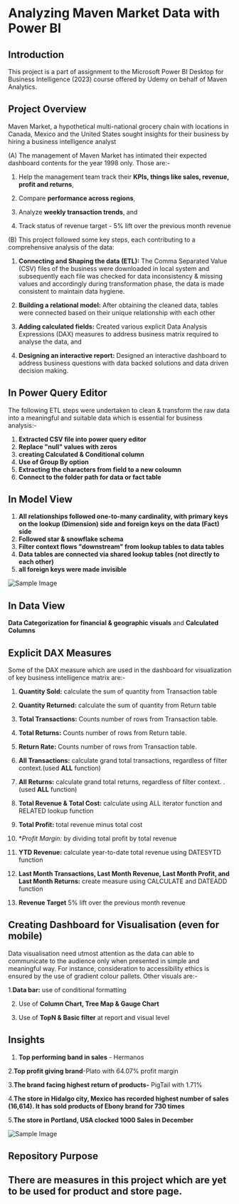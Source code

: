 # Analyzing Maven Market Data with Power BI


## Introduction

This project is a part of assignment to the Microsoft Power BI Desktop for Business Intelligence (2023) course offered by Udemy on behalf of Maven Analytics. 


## Project Overview

Maven Market, a hypothetical multi-national grocery chain with locations in Canada, Mexico and the United States sought insights for their business by hiring a business intelligence analyst

(A) The management of Maven Market has intimated their expected dashboard contents for the year 1998 only. Those are:-

1. Help the management team track their **KPIs, things like sales, revenue, profit and returns**,
	
2. Compare **performance across regions**, 

3. Analyze **weekly transaction trends**, and

4. Track status of revenue target - 5% lift over the previous month revenue


(B) This project followed some key steps, each contributing to a comprehensive analysis of the data:

1.  **Connecting and Shaping the data (ETL):**  The Comma Separated Value (CSV) files of the business were downloaded in local system and subsequently each file was checked for data inconsistency & missing values and accordingly during transformation phase, the data is made consistent to maintain data hygiene.

2.  **Building a relational model:**  After obtaining the cleaned data, tables were connected based on their unique relationship with each other

3. **Adding calculated fields:** Created various explicit Data Analysis Expressions (DAX) measures to address business matrix required to analyse the data, and

4. **Designing an interactive report:** Designed an interactive dashboard to address business questions with data backed solutions and data driven decision making.


 
## In Power Query Editor

The following ETL steps were undertaken to clean & transform the raw data into a meaningful and suitable data which is essential for business analysis:-

1. **Extracted CSV file into power query editor**
2. **Replace "null" values with zeros**
2. **creating Calculated & Conditional column**
3. **Use of Group By option**
4. **Extracting the characters from field to a new coloumn**
5. **Connect to the folder path for data or fact table**

   
## In Model View

1. **All relationships followed one-to-many cardinality, with primary keys on the lookup (Dimension) side and foreign keys on the data (Fact) side**
2. **Followed star & snowflake schema**
3. **Filter context flows "downstream" from lookup tables to data tables**
4. **Data tables are connected via shared lookup tables (not directly to each other)**
5. **all foreign keys were made invisible** 

![Sample Image](sample-image.jpg)


## In Data View
**Data Categorization for financial & geographic visuals** and
**Calculated Columns** 


## Explicit DAX Measures 

Some of the DAX measure which are used in the dashboard for visualization of key business intelligence matrix are:-

1. **Quantity Sold:** calculate the sum of quantity from Transaction table

2. **Quantity Returned:** calculate the sum of quantity from Return table

3. **Total Transactions:** Counts number of rows from Transaction table.

4. **Total Returns:** Counts number of rows from Return table.

5. **Return Rate:** Counts number of rows from Transaction table.

6. **All Transactions:** calculate grand total transactions, regardless of filter context.(used **ALL** function)

7. **All Returns:** calculate grand total returns, regardless of filter context. .(used **ALL** function)

8. **Total Revenue & Total Cost:** calculate using ALL iterator function and RELATED lookup function

9. **Total Profit:** total revenue minus total cost

10. **Profit Margin:* by dividing total profit by total revenue

11. **YTD Revenue:** calculate year-to-date total revenue using DATESYTD function

12. **Last Month Transactions, Last Month Revenue, Last Month Profit, and Last Month Returns:** create measure using CALCULATE and DATEADD function

13. **Revenue Target**  5% lift over the previous month revenue
    

## Creating Dashboard for Visualisation (even for mobile)

Data visualisation need utmost attention as the data can able to communicate to the audience only when presented in simple and meaningful way. For instance, consideration to accessibility ethics is ensured by the use of gradient colour pallets. Other visuals are:-

1.**Data bar:** use of conditional formatting

2.   Use of **Column Chart, Tree Map & Gauge Chart**	

3. Use of **TopN & Basic filter** at report and visual level


## Insights

1. **Top performing band in sales** - Hermanos

2.**Top profit giving brand**-Plato with 64.07% profit margin

3.**The brand facing highest return of products-** PigTail with 1.71%

4.**The store in Hidalgo city, Mexico has recorded highest number of sales (16,614). It has sold products of Ebony brand for 730 times**

5.**The store in Portland, USA clocked 1000 Sales in December**

![Sample Image](sample-image.jpg)

## Repository Purpose
**There are measures in this project which are yet to be used for product and store page.**
---
